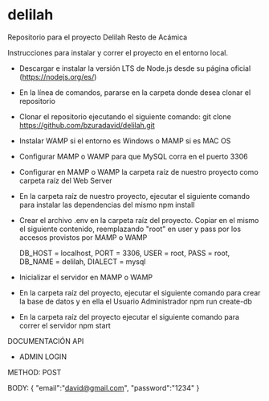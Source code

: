 # delilah
Repositorio para el proyecto Delilah Resto de Acámica

Instrucciones para instalar y correr el proyecto en el entorno local.

- Descargar e instalar la versión LTS de Node.js desde su página oficial (https://nodejs.org/es/)
- En la línea de comandos, pararse en la carpeta donde desea clonar el repositorio
- Clonar el repositorio ejecutando el siguiente comando:
    git clone https://github.com/bzuradavid/delilah.git
- Instalar WAMP si el entorno es Windows o MAMP si es MAC OS
- Configurar MAMP o WAMP para que MySQL corra en el puerto 3306
- Configurar en MAMP o WAMP la carpeta raíz de nuestro proyecto como carpeta raíz del Web Server
- En la carpeta raíz de nuestro proyecto, ejecutar el siguiente comando para instalar las dependencias del mismo
    npm install
- Crear el archivo .env en la carpeta raíz del proyecto. Copiar en el mismo el siguiente contenido, reemplazando "root" en user y pass por
    los accesos provistos por MAMP o WAMP

    DB_HOST = localhost,
    PORT = 3306,
    USER = root,
    PASS = root,
    DB_NAME = delilah,
    DIALECT = mysql

- Inicializar el servidor en MAMP o WAMP
- En la carpeta raíz del proyecto, ejecutar el siguiente comando para crear la base de datos y en ella el Usuario Administrador
    npm run create-db
- En la carpeta raíz del proyecto ejecutar el siguiente comando para correr el servidor
    npm start

DOCUMENTACIÓN API

- ADMIN LOGIN

METHOD: POST

BODY: 
{
	"email":"david@gmail.com",
	"password":"1234"
}

